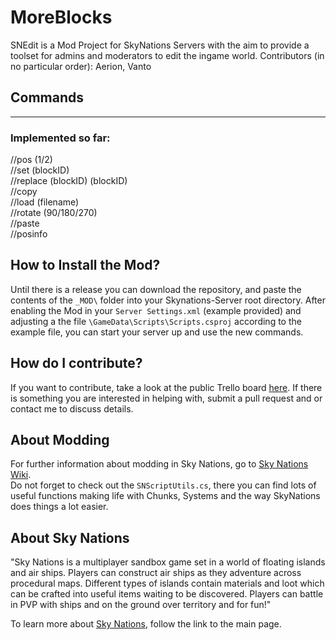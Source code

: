 # MoreBlocks
SNEdit is a Mod Project for SkyNations Servers with the aim to provide a toolset for admins and moderators to edit the ingame world. 
Contributors (in no particular order): Aerion, Vanto

## Commands
---

### Implemented so far:

//pos (1/2)  
//set (blockID)  
//replace (blockID) (blockID)  
//copy  
//load (filename)  
//rotate (90/180/270)  
//paste  
//posinfo  

## How to Install the Mod?

Until there is a release you can download the repository, and paste the contents of the `_MOD\` folder into your Skynations-Server root directory. After enabling the Mod in your `Server Settings.xml` (example provided) and adjusting a the file `\GameData\Scripts\Scripts.csproj` according to the example file, you can start your server up and use the new commands.

## How do I contribute?

If you want to contribute, take a look at the public Trello board [here](https://trello.com/b/RdQDKn0t/snessentials). If there is something you are interested in helping with, submit a pull request and or contact me to discuss details.

## About Modding
For further information about modding in Sky Nations, go to [Sky Nations Wiki](http://wiki.skynations.net/doku.php?id=modding "Sky Nations Wiki - Modding").  
Do not forget to check out the `SNScriptUtils.cs`, there you can find lots of useful functions making life with Chunks, Systems and the way SkyNations does things a lot easier.

## About Sky Nations
"Sky Nations is a multiplayer sandbox game set in a world of floating islands and air ships. Players can construct air ships as they adventure across procedural maps. Different types of islands contain materials and loot which can be crafted into useful items waiting to be discovered. Players can battle in PVP with ships and on the ground over territory and for fun!"

To learn more about [Sky Nations](https://skynations.net/ "Sky Nations main page"), follow the link to the main page.